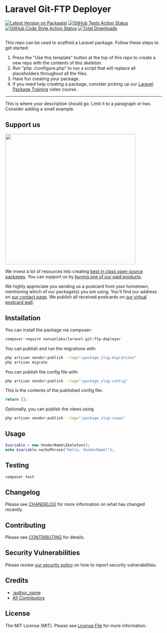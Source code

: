 # Laravel Git-FTP Deployer

[![Latest Version on Packagist](https://img.shields.io/packagist/v/sansanlabs/laravel-git-ftp-deployer.svg?style=flat-square)](https://packagist.org/packages/sansanlabs/laravel-git-ftp-deployer)
[![GitHub Tests Action Status](https://img.shields.io/github/actions/workflow/status/sansanlabs/laravel-git-ftp-deployer/run-tests.yml?branch=main&label=tests&style=flat-square)](https://github.com/sansanlabs/laravel-git-ftp-deployer/actions?query=workflow%3Arun-tests+branch%3Amain)
[![GitHub Code Style Action Status](https://img.shields.io/github/actions/workflow/status/sansanlabs/laravel-git-ftp-deployer/fix-php-code-style-issues.yml?branch=main&label=code%20style&style=flat-square)](https://github.com/sansanlabs/laravel-git-ftp-deployer/actions?query=workflow%3A"Fix+PHP+code+style+issues"+branch%3Amain)
[![Total Downloads](https://img.shields.io/packagist/dt/sansanlabs/laravel-git-ftp-deployer.svg?style=flat-square)](https://packagist.org/packages/sansanlabs/laravel-git-ftp-deployer)

## <!--delete-->

This repo can be used to scaffold a Laravel package. Follow these steps to get started:

1. Press the "Use this template" button at the top of this repo to create a new repo with the contents of this skeleton.
2. Run "php ./configure.php" to run a script that will replace all placeholders throughout all the files.
3. Have fun creating your package.
4. If you need help creating a package, consider picking up our <a href="https://laravelpackage.training">Laravel Package Training</a> video course.

---

<!--/delete-->

This is where your description should go. Limit it to a paragraph or two. Consider adding a small example.

## Support us

[<img src="https://github-ads.s3.eu-central-1.amazonaws.com/:package_name.jpg?t=1" width="419px" />](https://spatie.be/github-ad-click/:package_name)

We invest a lot of resources into creating [best in class open source packages](https://spatie.be/open-source). You can support us by [buying one of our paid products](https://spatie.be/open-source/support-us).

We highly appreciate you sending us a postcard from your hometown, mentioning which of our package(s) you are using. You'll find our address on [our contact page](https://spatie.be/about-us). We publish all received postcards on [our virtual postcard wall](https://spatie.be/open-source/postcards).

## Installation

You can install the package via composer:

```bash
composer require sansanlabs/laravel-git-ftp-deployer
```

You can publish and run the migrations with:

```bash
php artisan vendor:publish --tag=":package_slug-migrations"
php artisan migrate
```

You can publish the config file with:

```bash
php artisan vendor:publish --tag=":package_slug-config"
```

This is the contents of the published config file:

```php
return [];
```

Optionally, you can publish the views using

```bash
php artisan vendor:publish --tag=":package_slug-views"
```

## Usage

```php
$variable = new VendorName\Skeleton();
echo $variable->echoPhrase("Hello, VendorName!");
```

## Testing

```bash
composer test
```

## Changelog

Please see [CHANGELOG](CHANGELOG.md) for more information on what has changed recently.

## Contributing

Please see [CONTRIBUTING](CONTRIBUTING.md) for details.

## Security Vulnerabilities

Please review [our security policy](../../security/policy) on how to report security vulnerabilities.

## Credits

- [:author_name](https://github.com/:author_username)
- [All Contributors](../../contributors)

## License

The MIT License (MIT). Please see [License File](LICENSE.md) for more information.
